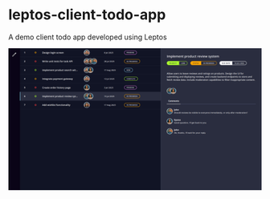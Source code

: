 # leptos-client-todo-app
A demo client todo app developed using Leptos

![](/screenshot/image.png?raw=true)
